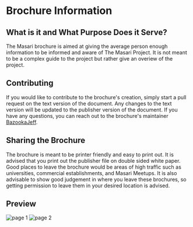 # Brochure Information

## What is it and What Purpose Does it Serve?

The Masari brochure is aimed at giving the average person enough information to be informed and aware of The Masari Project.
It is not meant to be a complex guide to the project but rather give an overiew of the project. 

## Contributing

If you would like to contribute to the brochure's creation, simply start a pull request on the text version of the document. 
Any changes to the text version will be updated to the publisher version of the document. If you have any questions, you can 
reach out to the brochure's maintainer [BazookaJeff](https://twitter.com/bazookajeff). 

## Sharing the Brochure

The brochure is meant to be printer friendly and easy to print out. It is advised that you print out the publisher file on double
sided white paper. Good places to leave the brochure would be areas of high traffic such as universities, commercial establishments, 
and Masari Meetups. It is also advisable to show good judgement in where you leave these brochures, so getting permission to leave them
in your desired location is advised. 

## Preview
![page 1](https://github.com/masari-project/Masari-Marketing/blob/master/Brochures/Masari%20Brochure%209%20Front.png)
![page 2](https://github.com/masari-project/Masari-Marketing/blob/master/Brochures/Masari%20Brochure%209%20Back.png)
&nbsp;
